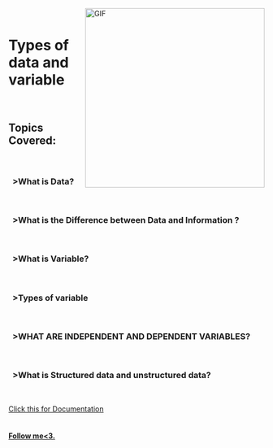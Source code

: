 <img align="right" alt="GIF"  width="353px" src="https://www.completecsharptutorial.com/wp-content/uploads/2016/02/Variable-in-Java-300x172.jpg" /><br>


<h1>Types of data and variable</h1><br>
<h2> Topics Covered:</h2><br>
<h3>&nbsp >What is Data?</h3><br>
<h3>&nbsp >What is the Difference between Data and Information ?</h3><br>
<h3>&nbsp >What is Variable?</h3><br>
<h3>&nbsp >Types of variable</h3><br>
<h3>&nbsp >WHAT ARE INDEPENDENT AND DEPENDENT VARIABLES?</h3><br>
<h3>&nbsp >What is Structured data and unstructured data?</h3><br>

<a href="https://github.com/Kushal997-das/Machine-Learning/blob/master/Day2.Data%20and%20variable/Data%20and%20variable.ipynb">Click this for Documentation</a><br><br>
<a href="https://github.com/Kushal997-das"><h4>Follow me<3.</h4></a>

